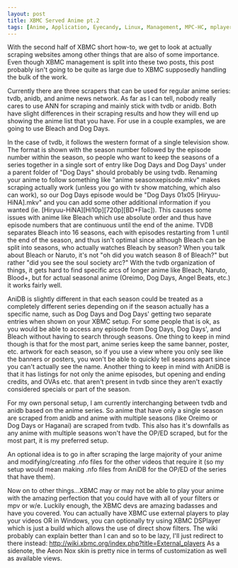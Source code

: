 ```yaml
---
layout: post
title: XBMC Served Anime pt.2
tags: [Anime, Application, Eyecandy, Linux, Management, MPC-HC, mplayer, mplayer2, mpv, Player, PotPlayer, Video, Windows, XBMC]
---
```


With the second half of XBMC short how-to, we get to look at actually scraping websites among other things that are also of some importance. Even though XBMC management is split into these two posts, this post probably isn't going to be quite as large due to XBMC supposedly handling the bulk of the work.

Currently there are three scrapers that can be used for regular anime series: tvdb, anidb, and anime news network. As far as I can tell, nobody really cares to use ANN for scraping and mainly stick with tvdb or anidb. Both have slight differences in their scraping results and how they will end up showing the anime list that you have. For use in a couple examples, we are going to use Bleach and Dog Days.

In the case of tvdb, it follows the western format of a single television show. The format is shown with the season number followed by the episode number within the season, so people who want to keep the seasons of a series together in a single sort of entry like Dog Days and Dog Days' under a parent folder of "Dog Days" should probably be using tvdb. Renaming your anime to follow something like "anime seasonxepisode.mkv" makes scraping actually work (unless you go with tv show matching, which also can work), so our Dog Days episode would be "Dog Days 01x05 [Hiryuu-HiNA].mkv" and you can add some other additional information if you wanted (ie. [Hiryuu-HiNA][Hi10p][720p][BD+Flac]). This causes some issues with anime like Bleach which use absolute order and thus have episode numbers that are continuous until the end of the anime. TVDB separates Bleach into 16 seasons, each with episodes restarting from 1 until the end of the season, and thus isn't optimal since although Bleach can be split into seasons, who actually watches Bleach by season? When you talk about Bleach or Naruto, it's not "oh did you watch season 8 of Bleach?" but rather "did you see the soul society arc?" 
With the tvdb organization of things, it gets hard to find specific arcs of longer anime like Bleach, Naruto, Blood+, but for actual seasonal anime (Oreimo, Dog Days, Angel Beats, etc.) it works fairly well. 

AniDB is slightly different in that each season could be treated as a completely different series depending on if the season actually has a specific name, such as Dog Days and Dog Days' getting two separate entries when shown on your XBMC setup. For some people that is ok, as you would be able to access any episode from Dog Days, Dog Days', and Bleach without having to search through seasons. One thing to keep in mind though is that for the most part, anime series keep the same banner, poster, etc. artwork for each season, so if you use a view where you only see like the banners or posters, you won't be able to quickly tell seasons apart since you can't actually see the name. Another thing to keep in mind with AniDB is that it has listings for not only the anime episodes, but opening and ending credits, and OVAs etc. that aren't present in tvdb since they aren't exactly considered specials or part of the season.

For my own personal setup, I am currently interchanging between tvdb and anidb based on the anime series. So anime that have only a single season are scraped from anidb and anime with multiple seasons (like Oreimo or Dog Days or Haganai) are scraped from tvdb. This also has it's downfalls as any anime with multiple seasons won't have the OP/ED scraped, but for the most part, it is my preferred setup.

An optional idea is to go in after scraping the large majority of your anime and modifying/creating .nfo files for the other videos that require it (so my setup would mean making .nfo files from AniDB for the OP/ED of the series that have them). 

Now on to other things...XBMC may or may not be able to play your anime with the amazing perfection that you could have with all of your filters or mpv or w/e. Luckily enough, the XBMC devs are amazing badasses and have you covered. You can actually have XBMC use external players to play your videos OR in Windows, you can optionally try using XBMC DSPlayer which is just a build which allows the use of direct show filters. The wiki probably can explain better than I can and so to be lazy, I'll just redirect to there instead: http://wiki.xbmc.org/index.php?title=External_players
As a sidenote, the Aeon Nox skin is pretty nice in terms of customization as well as available views.

